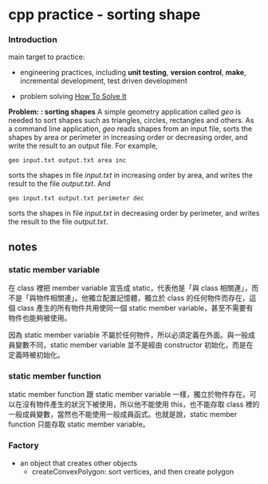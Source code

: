 # cpp practice - sorting shape

### Introduction

main target to practice:
- engineering practices, including **unit testing**, **version control**, **make**, incremental development, test driven development

- problem solving [How To Solve It](http://htsicpp.blogspot.com/2014/08/introducing-how-to-solve-it-cpp.html)


**Problem: : sorting shapes**
A simple geometry application called _geo_ is needed to sort shapes such as triangles, circles, rectangles and others. As a command line application, _geo_ reads shapes from an input file, sorts the shapes by area or perimeter in increasing order or decreasing order, and write the result to an output file. For example,
```
geo input.txt output.txt area inc
```
sorts the shapes in file _input.txt_ in increasing order by area, and writes the result to the file _output.txt_. And
```
geo input.txt output.txt perimeter dec
```
sorts the shapes in file _input.txt_ in decreasing order by perimeter, and writes the result to the file _output.txt_.

## notes
### static member variable
在 class 裡把 member variable 宣告成 static，代表他是「與 class 相關連」，而不是「與物件相關連」。他獨立配置記憶體，獨立於 class 的任何物件而存在，這個 class 產生的所有物件共用使同一個 static member variable，甚至不需要有物件也能夠被使用。

因為 static member variable 不屬於任何物件，所以必須定義在外面。與一般成員變數不同，static member variable 並不是經由 constructor 初始化，而是在定義時被初始化。

### static member function
static member function 跟 static member variable 一樣，獨立於物件存在。可以在沒有物件產生的狀況下被使用，所以他不能使用 this，也不能存取 class 裡的一般成員變數，當然也不能使用一般成員函式。也就是說，static member function 只能存取 static member variable。

### Factory
- an object that creates other objects
  - createConvexPolygon: sort vertices, and then create polygon
